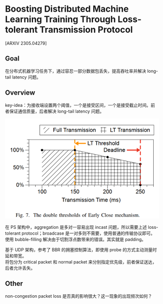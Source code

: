 # Boosting Distributed Machine Learning Training Through Loss-tolerant Transmission Protocol
[ARXIV 2305.04279]

## Goal
在分布式机器学习任务下，通过容忍一部分数据包丢失，提高吞吐率并解决 long-tail latency 问题。

## Overview
key-idea：为接收端设置两个阈值，一个是接受区间，一个是接受截止时间。前者保证通信质量，后者解决 long-tail latency 问题。

![](vx_images/418825213246352.png)

在 PS 架构中，aggregation 是多对一容易出现 incast 问题，所以需要上述 loss-tolerant protocol；broadcase 是一对多则不需要，使用普通的传输协议即可。  
使用 bubble-filling 解决由于切割浮点数带来的错误。其实就是 padding。

基于 UDP 架构，参考了 BBR 的拥塞控制算法，即使用 probe 的方式主动测量时延和带宽。  
将包分为 critical packet 和 normal packet 来分别指定优先级，前者保证送达，后者允许丢失。

## Other
non-congestion packet loss 是否真的影响很大？这一现象的出现频次如何？
